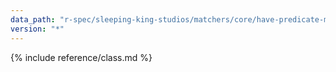 ```yaml
---
data_path: "r-spec/sleeping-king-studios/matchers/core/have-predicate-matcher"
version: "*"
---
```


{% include reference/class.md %}

